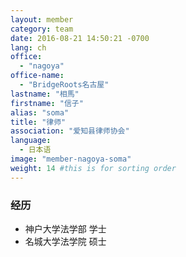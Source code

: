 ```yaml
---
layout: member
category: team
date: 2016-08-21 14:50:21 -0700
lang: ch
office:
  - "nagoya"
office-name:
  - "BridgeRoots名古屋"
lastname: "相馬"
firstname: "信子"
alias: "soma"
title: "律师"
association: "爱知县律师协会"
language:
  - 日本语
image: "member-nagoya-soma"
weight: 14 #this is for sorting order
---
```


### 经历
- 神户大学法学部 学士
- 名城大学法学院 硕士
